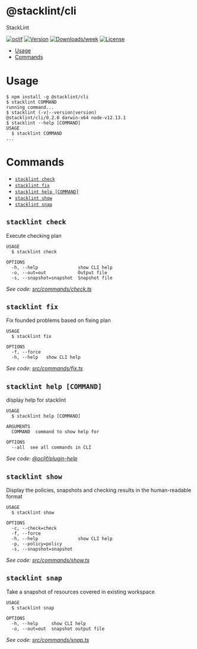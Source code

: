 @stacklint/cli
==============

StackLint

[![oclif](https://img.shields.io/badge/cli-oclif-brightgreen.svg)](https://oclif.io)
[![Version](https://img.shields.io/npm/v/@stacklint/cli.svg)](https://npmjs.org/package/@stacklint/cli)
[![Downloads/week](https://img.shields.io/npm/dw/@stacklint/cli.svg)](https://npmjs.org/package/@stacklint/cli)
[![License](https://img.shields.io/npm/l/@stacklint/cli.svg)](https://github.com/stacklint/stacklint/blob/master/LICENSE)

<!-- toc -->
* [Usage](#usage)
* [Commands](#commands)
<!-- tocstop -->
# Usage
<!-- usage -->
```sh-session
$ npm install -g @stacklint/cli
$ stacklint COMMAND
running command...
$ stacklint (-v|--version|version)
@stacklint/cli/0.2.0 darwin-x64 node-v12.13.1
$ stacklint --help [COMMAND]
USAGE
  $ stacklint COMMAND
...
```
<!-- usagestop -->
# Commands
<!-- commands -->
* [`stacklint check`](#stacklint-check)
* [`stacklint fix`](#stacklint-fix)
* [`stacklint help [COMMAND]`](#stacklint-help-command)
* [`stacklint show`](#stacklint-show)
* [`stacklint snap`](#stacklint-snap)

## `stacklint check`

Execute checking plan

```
USAGE
  $ stacklint check

OPTIONS
  -h, --help               show CLI help
  -o, --out=out            Output file
  -s, --snapshot=snapshot  Snapshot file
```

_See code: [src/commands/check.ts](https://github.com/stacklint/stacklint/blob/v0.2.0/src/commands/check.ts)_

## `stacklint fix`

Fix founded problems based on fixing plan

```
USAGE
  $ stacklint fix

OPTIONS
  -f, --force
  -h, --help   show CLI help
```

_See code: [src/commands/fix.ts](https://github.com/stacklint/stacklint/blob/v0.2.0/src/commands/fix.ts)_

## `stacklint help [COMMAND]`

display help for stacklint

```
USAGE
  $ stacklint help [COMMAND]

ARGUMENTS
  COMMAND  command to show help for

OPTIONS
  --all  see all commands in CLI
```

_See code: [@oclif/plugin-help](https://github.com/oclif/plugin-help/blob/v2.2.3/src/commands/help.ts)_

## `stacklint show`

Display the policies, snapshots and checking results in the human-readable format

```
USAGE
  $ stacklint show

OPTIONS
  -c, --check=check
  -f, --force
  -h, --help               show CLI help
  -p, --policy=policy
  -s, --snapshot=snapshot
```

_See code: [src/commands/show.ts](https://github.com/stacklint/stacklint/blob/v0.2.0/src/commands/show.ts)_

## `stacklint snap`

Take a snapshot of resources covered in existing workspace

```
USAGE
  $ stacklint snap

OPTIONS
  -h, --help     show CLI help
  -o, --out=out  snapshot output file
```

_See code: [src/commands/snap.ts](https://github.com/stacklint/stacklint/blob/v0.2.0/src/commands/snap.ts)_
<!-- commandsstop -->
